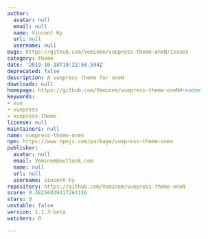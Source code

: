 ```yaml
---
author:
  avatar: null
  email: null
  name: Vincent Hy
  url: null
  username: null
bugs: https://github.com/Veminem/vuepress-theme-oneN/issues
category: theme
date: '2019-10-18T19:22:58.594Z'
deprecated: false
description: A vuepress theme for oneN
downloads: null
homepage: https://github.com/Veminem/vuepress-theme-oneN#readme
keywords:
- vue
- vuepress
- vuepress-theme
license: null
maintainers: null
name: vuepress-theme-onen
npm: https://www.npmjs.com/package/vuepress-theme-onen
publisher:
  avatar: null
  email: Veminem@outlook.com
  name: null
  url: null
  username: vincent-hy
repository: https://github.com/Veminem/vuepress-theme-oneN
score: 0.38256039417263116
stars: 0
unstable: false
version: 1.1.3-beta
watchers: 0

---
```


